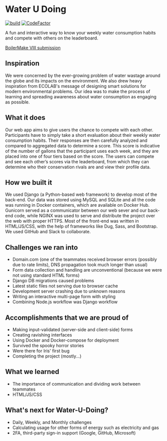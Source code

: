 # Water U Doing

[![build](https://github.com/chrisx8/waterudoing/workflows/build/badge.svg)](https://github.com/chrisx8/waterudoing/actions?query=workflow%3Abuild)
[![CodeFactor](https://www.codefactor.io/repository/github/chrisx8/waterudoing/badge)](https://www.codefactor.io/repository/github/chrisx8/waterudoing)

A fun and interactive way to know your weekly water consumption habits and compete with others on the leaderboard.

[BoilerMake VIII submission](https://devpost.com/software/water-u-doing)

## Inspiration

We were concerned by the ever-growing problem of water wastage around the globe and its impacts on the environment. We also drew heavy inspiration from ECOLAB's message of designing smart solutions for modern environmental problems. Our idea was to make the process of learning and spreading awareness about water consumption as engaging as possible.

## What it does

Our web app aims to give users the chance to compete with each other. Participants have to simply take a short evaluation about their weekly water consumption habits. Their responses are then carefully analyzed and compared to aggregated data to determine a score. This score is indicative of the number of gallons that the participant uses each week, and they are placed into one of four tiers based on the score. The users can compete and see each other’s scores via the leaderboard, from which they can determine who their conservation rivals are and view their profile data. 

## How we built it

We used Django (a Python-based web framework) to develop most of the back-end. Our data was stored using MySQL and SQLite and all the code was running in Docker containers, which are available on Docker Hub. Gunicorn served as a communicator between our web sever and our back-end code, while NGINX was used to serve and distribute the project over the web with proper HTTPS. Most of the front-end was written in HTML/JS/CSS, with the help of frameworks like Dug, Sass, and Bootstrap. We used GitHub and Slack to collaborate. 

## Challenges we ran into

- Domain.com (one of the teammates received browser errors (possibly due to rate limits), DNS propagation took much longer than usual)
- Form data collection and handling are unconventional (because we were not using standard HTML forms)
- Django DB migrations caused problems
- Latest static files not serving due to browser cache
- Development server crashing due to unknown reasons
- Writing an interactive multi-page form with styling
- Combining Node.js workflow was Django workflow

## Accomplishments that we are proud of

- Making input-validated (server-side and client-side) forms
- Creating ravishing interfaces
- Using Docker and Docker-compose for deployment
- Survived the spooky horror stories
- Were there for Iris' first bug
- Completing the project (mostly...)

## What we learned

- The importance of communication and dividing work between teammates
- HTML/JS/CSS

## What's next for Water-U-Doing?

- Daily, Weekly, and Monthly challenges
- Calculating usage for other forms of energy such as electricity and gas
- 2FA, third-party sign-in support (Google, GitHub, Microsoft)
